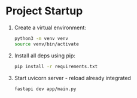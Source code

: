 # **Project Startup**

1. Create a virtual environment:

   ```bash
   python3 -m venv venv
   source venv/bin/activate
   ```

2. Install all deps using pip:

   ```bash
   pip install -r requirements.txt
   ```

3. Start uvicorn server - reload already integrated

   ```bash
   fastapi dev app/main.py
   ```
